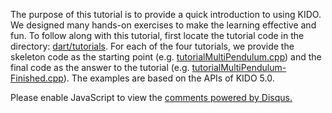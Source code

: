 The purpose of this tutorial is to provide a quick introduction to
using KIDO. We designed many hands-on exercises to make the learning
effective and fun. To follow along with this tutorial, first locate
the tutorial code in the directory: [dart/tutorials](https://github.com/dartsim/dart/tree/kido/tutorials). For each of the
four tutorials, we provide the skeleton code as the starting point
(e.g. [tutorialMultiPendulum.cpp](https://github.com/dartsim/dart/blob/kido/tutorials/tutorialMultiPendulum.cpp)) and
the final code as the answer to the tutorial (e.g. [tutorialMultiPendulum-Finished.cpp](https://github.com/dartsim/dart/blob/kido/tutorials/tutorialMultiPendulum-Finished.cpp)). The examples are based on the APIs of KIDO 5.0.

<div id="fb-root"></div>
<script>(function(d, s, id) {
  var js, fjs = d.getElementsByTagName(s)[0];
  if (d.getElementById(id)) return;
  js = d.createElement(s); js.id = id;
  js.src = "//connect.facebook.net/en_US/sdk.js#xfbml=1&version=v2.4";
  fjs.parentNode.insertBefore(js, fjs);
}(document, 'script', 'facebook-jssdk'));</script>

<div class="fb-like" data-href="http://dart.readthedocs.org/en/release-5.1/tutorials/introduction/" data-layout="button_count" data-action="like" data-show-faces="true" data-share="true"></div>

<div id="disqus_thread"></div>
<script type="text/javascript">
    /* * * CONFIGURATION VARIABLES * * */
    var disqus_shortname = 'dartsim';
    
    /* * * DON'T EDIT BELOW THIS LINE * * */
    (function() {
        var dsq = document.createElement('script'); dsq.type = 'text/javascript'; dsq.async = true;
        dsq.src = '//' + disqus_shortname + '.disqus.com/embed.js';
        (document.getElementsByTagName('head')[0] || document.getElementsByTagName('body')[0]).appendChild(dsq);
    })();
</script>
<noscript>Please enable JavaScript to view the <a href="https://disqus.com/?ref_noscript" rel="nofollow">comments powered by Disqus.</a></noscript>
